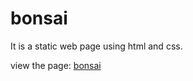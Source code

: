 # bonsai
It is a static web page using html and css.

view the page: 
[bonsai](https://vibhav-jaiswal.github.io/bonsai/)
